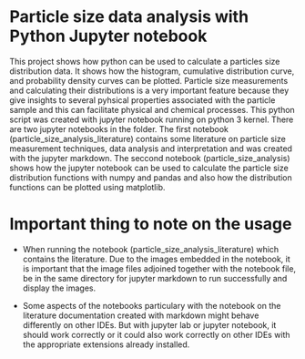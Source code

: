 # Particle size data analysis with Python Jupyter notebook 
 
This project shows how python can be used to calculate a particles size distribution data. It shows how the histogram, cumulative distribution curve, and probability density curves can be plotted. Particle size measurements and calculating their distributions is a very important feature because they give insights to several pyhsical properties associated with the particle sample and this can facilitate physical and chemical processes. This python script was created with jupyter notebook running on python 3 kernel. There are two jupyter notebooks in the folder. The first notebook (particle_size_analysis_literature) contains some literature on particle size measurement techniques, data analysis and interpretation and was created with the jupyter markdown. The seccond notebook (particle_size_analysis) shows how the jupyter notebook can be used to calculate the particle size distribution functions with numpy and pandas and also how the distribution functions can be plotted using matplotlib.


# Important thing to note on the usage

- When running the notebook (particle_size_analysis_literature) which contains the literature. Due to the images embedded in the notebook, it is important that the image files adjoined together with the notebook file, be in the same directory for jupyter markdown to run successfully and display the images. 

- Some aspects of the notebooks particulary with the notebook on the literature documentation created with markdown might behave differently on other IDEs. But with jupyter lab or jupyter notebook, it should work correctly or it could also work correctly on other IDEs with the appropriate extensions already installed. 
